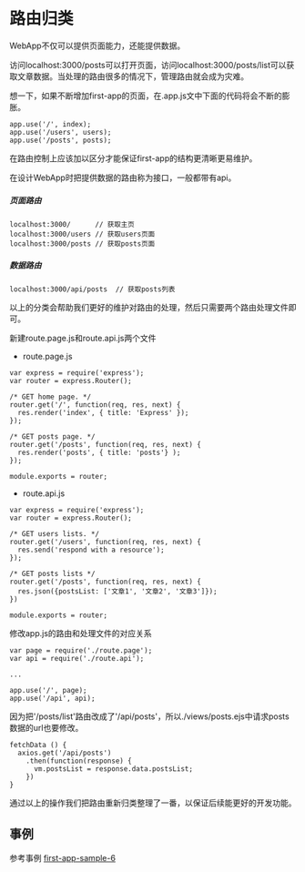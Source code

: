 # 路由归类

WebApp不仅可以提供页面能力，还能提供数据。

访问localhost:3000/posts可以打开页面，访问localhost:3000/posts/list可以获取文章数据。当处理的路由很多的情况下，管理路由就会成为灾难。

想一下，如果不断增加first-app的页面，在.app.js文中下面的代码将会不断的膨胀。

```
app.use('/', index);
app.use('/users', users);
app.use('/posts', posts);
```

在路由控制上应该加以区分才能保证first-app的结构更清晰更易维护。

在设计WebApp时把提供数据的路由称为接口，一般都带有api。

##### 页面路由

```
localhost:3000/      // 获取主页
localhost:3000/users // 获取users页面
localhost:3000/posts // 获取posts页面
```

##### 数据路由

```
localhost:3000/api/posts  // 获取posts列表
```

以上的分类会帮助我们更好的维护对路由的处理，然后只需要两个路由处理文件即可。

新建route.page.js和route.api.js两个文件

* route.page.js

```
var express = require('express');
var router = express.Router();

/* GET home page. */
router.get('/', function(req, res, next) {
  res.render('index', { title: 'Express' });
});

/* GET posts page. */
router.get('/posts', function(req, res, next) {
  res.render('posts', { title: 'posts'} );
});

module.exports = router;
```

* route.api.js

```
var express = require('express');
var router = express.Router();

/* GET users lists. */
router.get('/users', function(req, res, next) {
  res.send('respond with a resource');
});

/* GET posts lists */
router.get('/posts', function(req, res, next) {
  res.json({postsList: ['文章1', '文章2', '文章3']});
})

module.exports = router;
```

修改app.js的路由和处理文件的对应关系

```
var page = require('./route.page');
var api = require('./route.api');

...

app.use('/', page);
app.use('/api', api);
```

因为把'/posts/list'路由改成了'/api/posts'，所以./views/posts.ejs中请求posts数据的url也要修改。

```
fetchData () {
  axios.get('/api/posts')
    .then(function(response) {
      vm.postsList = response.data.postsList;
    })
}
```

通过以上的操作我们把路由重新归类整理了一番，以保证后续能更好的开发功能。

## 事例

参考事例 [first-app-sample-6](https://github.com/xugy0926/learn-webapp-sample/tree/master/first-app-sample-6)

